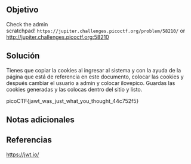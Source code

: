 ## Objetivo
Check the admin scratchpad! `https://jupiter.challenges.picoctf.org/problem/58210/` or http://jupiter.challenges.picoctf.org:58210
## Solución
Tienes que copiar la cookies al ingresar al sistema y con la ayuda de la página que está de referencia en este documento, colocar las cookies y después cambiar el usuario a admin y colocar ilovepico. Guardas las cookies generadas y las colocas dentro del sitio y listo.

picoCTF{jawt_was_just_what_you_thought_44c752f5}
## Notas adicionales

## Referencias
https://jwt.io/